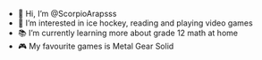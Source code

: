 - 👋 Hi, I’m @ScorpioArapsss
- 👀 I’m interested in ice hockey, reading and playing video games
- 📚 I’m currently learning more about grade 12 math at home
- 🎮 My favourite games is Metal Gear Solid

<!---
ScorpioArapsss/ScorpioArapsss is a ✨ special ✨ repository because its `README.md` (this file) appears on your GitHub profile.
You can click the Preview link to take a look at your changes.
--->

